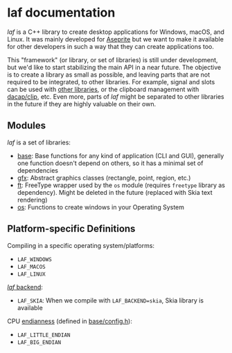 # laf documentation

*laf* is a C++ library to create desktop applications for Windows,
macOS, and Linux. It was mainly developed for
[Aseprite](https://www.aseprite.org/) but we want to make it available
for other developers in such a way that they can create applications
too.

This "framework" (or library, or set of libraries) is still under
development, but we'd like to start stabilizing the main API in a near
future. The objective is to create a library as small as possible, and
leaving parts that are not required to be integrated, to other
libraries. For example, signal and slots can be used with [other
libraries](https://github.com/NoAvailableAlias/signal-slot-benchmarks),
or the clipboard management with [dacap/clip](https://github.com/dacap/clip),
etc. Even more, parts of *laf* might be separated to other libraries
in the future if they are highly valuable on their own.

## Modules

*laf* is a set of libraries:

* [base](base): Base functions for any kind of application (CLI and
  GUI), generally one function doesn't depend on others, so it has a
  minimal set of dependencies
* [gfx](gfx): Abstract graphics classes (rectangle, point, region,
  etc.)
* [ft](ft): FreeType wrapper used by the `os` module (requires
  `freetype` library as dependency). Might be deleted in the future
  (replaced with Skia text rendering)
* [os](os): Functions to create windows in your Operating System

## Platform-specific Definitions

Compiling in a specific operating system/platforms:

* `LAF_WINDOWS`
* `LAF_MACOS`
* `LAF_LINUX`

[*laf* backend](backend.md):

* `LAF_SKIA`: When we compile with `LAF_BACKEND=skia`, Skia library is available

CPU [endianness](https://en.wikipedia.org/wiki/Endianness) (defined in [base/config.h](https://github.com/aseprite/laf/blob/main/base/config.h.cmakein)):

* `LAF_LITTLE_ENDIAN`
* `LAF_BIG_ENDIAN`
